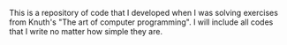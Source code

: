 This is a repository of code that I developed when I was solving exercises from Knuth's "The art of computer programming". 
I will include all codes that I write no matter how simple they are.
